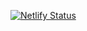[![Netlify Status](https://api.netlify.com/api/v1/badges/376e2e64-b4ae-4372-93e0-7fce533da040/deploy-status)](https://app.netlify.com/sites/quizz-code/deploys)